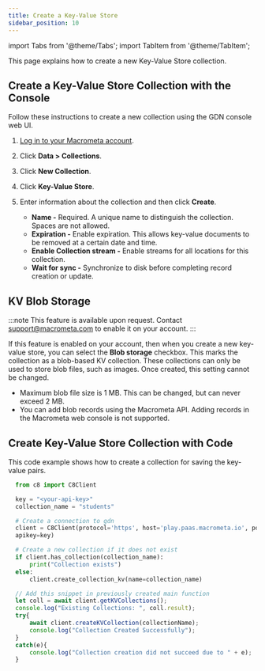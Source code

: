 ```yaml
---
title: Create a Key-Value Store
sidebar_position: 10
---
```


import Tabs from '@theme/Tabs';
import TabItem from '@theme/TabItem';

This page explains how to create a new Key-Value Store collection.

## Create a Key-Value Store Collection with the Console

Follow these instructions to create a new collection using the GDN console web UI.

1. [Log in to your Macrometa account](https://auth-play.macrometa.io/).
1. Click **Data > Collections**.
1. Click **New Collection**.
1. Click **Key-Value Store**.
1. Enter information about the collection and then click **Create**.

   - **Name -** Required. A unique name to distinguish the collection. Spaces are not allowed.
   - **Expiration -** Enable expiration. This allows key-value documents to be removed at a certain date and time.
   - **Enable Collection stream -** Enable streams for all locations for this collection.
   - **Wait for sync -** Synchronize to disk before completing record creation or update.

## KV Blob Storage

:::note
This feature is available upon request. Contact support@macrometa.com to enable it on your account.
:::

If this feature is enabled on your account, then when you create a new key-value store, you can select the **Blob storage** checkbox. This marks the collection as a blob-based KV collection. These collections can only be used to store blob files, such as images. Once created, this setting cannot be changed.

- Maximum blob file size is 1 MB. This can be changed, but can never exceed 2 MB.
- You can add blob records using the Macrometa API. Adding records in the Macrometa web console is not supported.

## Create Key-Value Store Collection with Code

This code example shows how to create a collection for saving the key-value pairs.

<Tabs groupId="operating-systems">
<TabItem value="py" label="Python">

```py
  from c8 import C8Client

  key = "<your-api-key>"
  collection_name = "students"

  # Create a connection to gdn
  client = C8Client(protocol='https', host='play.paas.macrometa.io', port=443,
  apikey=key)

  # Create a new collection if it does not exist
  if client.has_collection(collection_name):
      print("Collection exists")
  else:
      client.create_collection_kv(name=collection_name)
```

</TabItem>
<TabItem value="js" label="Javascript">

```js
  // Add this snippet in previously created main function
  let coll = await client.getKVCollections();
  console.log("Existing Collections: ", coll.result);
  try{
      await client.createKVCollection(collectionName);
      console.log("Collection Created Successfully");
  }
  catch(e){
      console.log("Collection creation did not succeed due to " + e);
  }
```

</TabItem>
</Tabs>